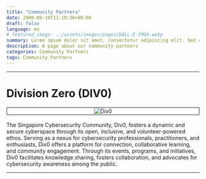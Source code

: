 ```yaml
---
title: "Community Partners"
date: 2000-06-18T11:10:36+08:00
draft: false
language: en
# featured_image: ../assets/images/pages/DALL-E-IMG6.webp
summary: Lorem ipsum dolor sit amet, consectetur adipiscing elit. Sed cursus, odio nec venenatis lacinia, lacus lectus varius nisi, in tristique mi purus ut libero.
description: A page about our community partners
categories: Community Partners
tags: Community Partners
---
```


___

# Division Zero (DIV0)
<div style="display: flex; justify-content: center; background: white; margin-top: 0; margin-bottom: 0; border: 2px solid grey;">
    <img src="/images/partners/div0_black.png" alt="Div0">
</div></br>
The Singapore Cybersecurity Community, Div0, fosters a dynamic and secure cyberspace through its open, inclusive, and volunteer-powered ethos. Serving as a nexus for cybersecurity professionals, practitioners, and enthusiasts, Div0 offers a platform for connection, collaborative learning, and community engagement. Through its events, programs, and initiatives, Div0 facilitates knowledge sharing, fosters collaboration, and advocates for cybersecurity awareness among the public.

___